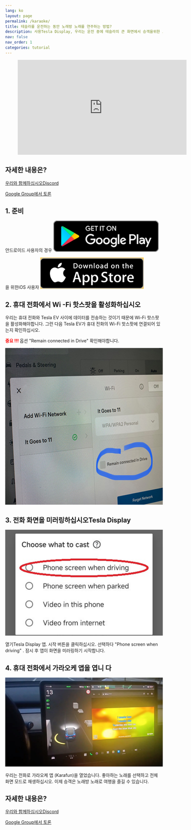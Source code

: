 ```yaml
---
lang: ko
layout: page
permalink: /karaoke/
title: 테슬라를 운전하는 동안 노래방 노래를 연주하는 방법?
description: 사용Tesla Display, 우리는 운전 중에 테슬라의 큰 화면에서 승객을위한 노래방 노래를 연주 할 수 있습니다.
nav: false
nav_order: 1
categories: tutorial
---
```

<!-- _pages/youtube.md -->

<!-- blank line -->
<figure class= "video-container" >
  <iframe width= "540"  height= "303"  src= "https://www.youtube.com/embed/Xm1HxtMc7p8"  frameborder= "0"  allowfullscreen= "true" > </iframe>
</figure>
<!-- blank line -->

## 자세한 내용은?
<p> <a href = "https://discord.gg/Tvbs9uWcN9"  대상 = "_blank" > 우리와 함께하십시오Discord</a> </p>
<p> <a href = "https://groups.google.com/g/tesla-display"  대상 = "_blank" > Google Group에서 토론 </a> </p>

## 1. 준비
안드로이드 사용자의 경우
<A ID = "googleplay"  href = "https://play.google.com/store/apps/details?id=io.github.blackpill.tesladisplay&referrer=utm_source%3Dgithub%26utm_medium%3Dorganic" >
<img src= "/assets/img/google-play-badge.svg"  height= "100px" >
</a>

을 위한iOS 사용자
<A ID = "appstore"  href = "https://apps.apple.com/app/tesdisplay-screen-mirror/id6469987744" >
<img src= "/assets/img/app-store-badge.png"  height= "100px" >
</a>

## 2. 휴대 전화에서 Wi -Fi 핫스팟을 활성화하십시오
<p> 우리는 휴대 전화와 Tesla EV 사이에 데이터를 전송하는 것이기 때문에 Wi-Fi 핫스팟을 활성화해야합니다.
그런 다음 Tesla EV가 휴대 전화의 Wi-Fi 핫스팟에 연결되어 있는지 확인하십시오. </p>
<p><span style= "color: red" > <b> 중요 !!! </b></span> 옵션 "Remain connected in Drive"  확인해야합니다. </p>
<img src= "/assets/img/wifi-connected.jpg"  height= "500px" ></a>

## 3. 전화 화면을 미러링하십시오Tesla Display
<p style= "text-align: center;" >
<img src= "/assets/img/phone-screen.jpg"  alt= "The start choice of Tesla Display app for playing karaoke songs"  width= "540px" >
</p>
열기Tesla Display 앱.
시작 버튼을 클릭하십시오.
선택하다 "Phone screen when driving" .
잠시 후 앱이 화면을 미러링하기 시작합니다.

## 4. 휴대 전화에서 가라오케 앱을 엽니 다
<p style= "text-align: center;" >
<img src= "/assets/img/karaoke-on-screen.jpg"  alt= "The screenshot of playing karaoke songs on Tesla's screen"  width= "540px" >
</p>
우리는 전화로 가라오케 앱 (Karafun)을 열었습니다. 좋아하는 노래를 선택하고 전체 화면 모드로 재생하십시오.
이제 승객은 노래방 노래로 여행을 즐길 수 있습니다.

## 자세한 내용은?
<p> <a href = "https://discord.gg/Tvbs9uWcN9"  대상 = "_blank" > 우리와 함께하십시오Discord</a> </p>
<p> <a href = "https://groups.google.com/g/tesla-display"  대상 = "_blank" > Google Group에서 토론 </a> </p>

